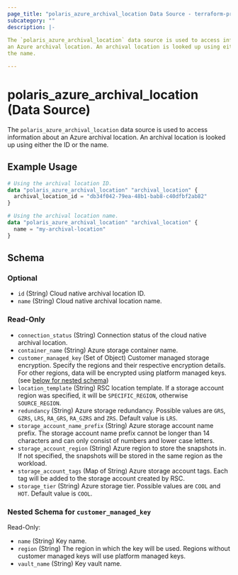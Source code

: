 ```yaml
---
page_title: "polaris_azure_archival_location Data Source - terraform-provider-polaris"
subcategory: ""
description: |-
  
The `polaris_azure_archival_location` data source is used to access information about
an Azure archival location. An archival location is looked up using either the ID or
the name.

---
```


# polaris_azure_archival_location (Data Source)


The `polaris_azure_archival_location` data source is used to access information about
an Azure archival location. An archival location is looked up using either the ID or
the name.



## Example Usage

```terraform
# Using the archival location ID.
data "polaris_azure_archival_location" "archival_location" {
  archival_location_id = "db34f042-79ea-48b1-bab8-c40dfbf2ab82"
}

# Using the archival location name.
data "polaris_azure_archival_location" "archival_location" {
  name = "my-archival-location"
}
```


## Schema

### Optional

- `id` (String) Cloud native archival location ID.
- `name` (String) Cloud native archival location name.

### Read-Only

- `connection_status` (String) Connection status of the cloud native archival location.
- `container_name` (String) Azure storage container name.
- `customer_managed_key` (Set of Object) Customer managed storage encryption. Specify the regions and their respective encryption details. For other regions, data will be encrypted using platform managed keys. (see [below for nested schema](#nestedatt--customer_managed_key))
- `location_template` (String) RSC location template. If a storage account region was specified, it will be `SPECIFIC_REGION`, otherwise `SOURCE_REGION`.
- `redundancy` (String) Azure storage redundancy. Possible values are `GRS`, `GZRS`, `LRS`, `RA_GRS`, `RA_GZRS` and `ZRS`. Default value is `LRS`.
- `storage_account_name_prefix` (String) Azure storage account name prefix. The storage account name prefix cannot be longer than 14 characters and can only consist of numbers and lower case letters.
- `storage_account_region` (String) Azure region to store the snapshots in. If not specified, the snapshots will be stored in the same region as the workload.
- `storage_account_tags` (Map of String) Azure storage account tags. Each tag will be added to the storage account created by RSC.
- `storage_tier` (String) Azure storage tier. Possible values are `COOL` and `HOT`. Default value is `COOL`.

<a id="nestedatt--customer_managed_key"></a>
### Nested Schema for `customer_managed_key`

Read-Only:

- `name` (String) Key name.
- `region` (String) The region in which the key will be used. Regions without customer managed keys will use platform managed keys.
- `vault_name` (String) Key vault name.
